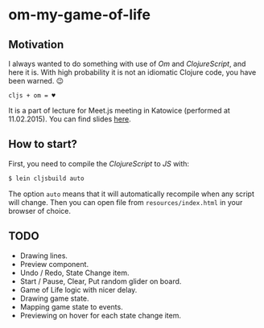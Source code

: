 # om-my-game-of-life

## Motivation

I always wanted to do something with use of *Om* and *ClojureScript*, and here it is. With high probability it is not an idiomatic Clojure code, you have been warned. :wink:

`cljs + om = ♥`

It is a part of lecture for Meet.js meeting in Katowice (performed at 11.02.2015). You can find slides [here](http://afronski.pl/presentations/).

## How to start?

First, you need to compile the *ClojureScript* to *JS* with:

```bash
$ lein cljsbuild auto
```

The option `auto` means that it will automatically recompile when any script will change. Then you can open file from `resources/index.html` in your browser of choice.

## TODO

- Drawing lines.
- Preview component.
- Undo / Redo, State Change item.
- Start / Pause, Clear, Put random glider on board.
- Game of Life logic with nicer delay.
- Drawing game state.
- Mapping game state to events.
- Previewing on hover for each state change item.
